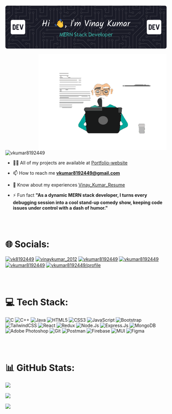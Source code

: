 [![MasterHead](/github-header-image.png)](https://rishavchanda.io)

<!-- <h1 align="center">Hi 👋, I'm Vinay Kumar</h1> -->
<!-- <h3 align="center">A passionate MERN stack developer based in India.</h3> -->
<img align="right" alt="Coding" width="400" src="/UI-Developer-unscreen.gif">

<p align="left"> <img src="https://komarev.com/ghpvc/?username=vkumar8192449&label=Profile%20views&color=d60505&style=flat" alt="vkumar8192449" /> </p>

<!-- <p align="left"> <a href="https://github.com/ryo-ma/github-profile-trophy"><img src="https://github-profile-trophy.vercel.app/?username=vkumar8192449" alt="vkumar8192449" /></a> </p> -->

- 👨‍💻 All of my projects are available at [Portfolio-website](https://vkumar8192449.github.io/Portfolio-website/)

- 📫 How to reach me **vkumar8192449@gmail.com**

- 📄 Know about my experiences [Vinay_Kumar_Resume](https://vkumar8192449.github.io/Portfolio-website/Vinay_Kumar_Resume.pdf)

- ⚡ Fun fact **"As a dynamic MERN stack developer, I turns every debugging session into a cool stand-up comedy show, keeping code issues under control with a dash of humor."**

<!-- <hr/> -->
<br>
<br>

# 🌐 Socials:

<p align="left">
<a href="https://linkedin.com/in/vk8192449" target="blank"><img align="center" src="https://raw.githubusercontent.com/rahuldkjain/github-profile-readme-generator/master/src/images/icons/Social/linked-in-alt.svg" alt="vk8192449" height="30" width="40" /></a>
<a href="https://instagram.com/vinaykumar_2012" target="blank"><img align="center" src="https://raw.githubusercontent.com/rahuldkjain/github-profile-readme-generator/master/src/images/icons/Social/instagram.svg" alt="vinaykumar_2012" height="30" width="40" /></a>
<a href="https://www.hackerrank.com/vkumar8192449" target="blank"><img align="center" src="https://raw.githubusercontent.com/rahuldkjain/github-profile-readme-generator/master/src/images/icons/Social/hackerrank.svg" alt="vkumar8192449" height="30" width="40" /></a>
<a href="https://codeforces.com/profile/vkumar8192449" target="blank"><img align="center" src="https://raw.githubusercontent.com/rahuldkjain/github-profile-readme-generator/master/src/images/icons/Social/codeforces.svg" alt="vkumar8192449" height="30" width="40" /></a>
<a href="https://www.leetcode.com/vkumar8192449" target="blank"><img align="center" src="https://raw.githubusercontent.com/rahuldkjain/github-profile-readme-generator/master/src/images/icons/Social/leet-code.svg" alt="vkumar8192449" height="30" width="40" /></a>
<a href="https://auth.geeksforgeeks.org/user/vkumar8192449/profile" target="blank"><img align="center" src="https://raw.githubusercontent.com/rahuldkjain/github-profile-readme-generator/master/src/images/icons/Social/geeks-for-geeks.svg" alt="vkumar8192449/profile" height="30" width="40" /></a>
</p>

<!-- <h3 align="left">Languages and Tools:</h3> -->
<br>
<br>

# 💻 Tech Stack:

![C](https://img.shields.io/badge/c-%2300599C.svg?style=for-the-badge&logo=c&logoColor=white) ![C++](https://img.shields.io/badge/c++-%2300599C.svg?style=for-the-badge&logo=c%2B%2B&logoColor=white) ![Java](https://img.shields.io/badge/java-%23ED8B00.svg?style=for-the-badge&logo=coffeescript&logoColor=white) ![HTML5](https://img.shields.io/badge/html5-%23E34F26.svg?style=for-the-badge&logo=html5&logoColor=white) ![CSS3](https://img.shields.io/badge/css3-%231572B6.svg?style=for-the-badge&logo=css3&logoColor=white) ![JavaScript](https://img.shields.io/badge/javascript-%23323330.svg?style=for-the-badge&logo=javascript&logoColor=%23F7DF1E) ![Bootstrap](https://img.shields.io/badge/bootstrap-%23563D7C.svg?style=for-the-badge&logo=bootstrap&logoColor=white) ![TailwindCSS](https://img.shields.io/badge/tailwindcss-%2338B2AC.svg?style=for-the-badge&logo=tailwind-css&logoColor=white) ![React](https://img.shields.io/badge/react-%2320232a.svg?style=for-the-badge&logo=react&logoColor=%2361DAFB) ![Redux](https://img.shields.io/badge/Redux-764ABC.svg?style=for-the-badge&logo=redux&logoColor=white) ![Node.Js](https://img.shields.io/badge/Nodejs-%23FF9A00.svg?style=for-the-badge&logo=node.js&logoColor=white&color=#7dc328) ![Express.Js](https://img.shields.io/badge/Express-%23FF9A00.svg?style=for-the-badge&logo=Express&logoColor=white&color=black) ![MongoDB](https://img.shields.io/badge/MONGODB-%23FF9A00.svg?style=for-the-badge&logo=mongodb&logoColor=white&color=darkgreen) ![Adobe Photoshop](https://img.shields.io/badge/adobephotoshop-%2331A8FF.svg?style=for-the-badge&logo=adobephotoshop&logoColor=white) ![Git](https://img.shields.io/badge/Git-%23F24E1E.svg?style=for-the-badge&logo=git&logoColor=white&color=grey) ![Postman](https://img.shields.io/badge/Postman-%23F24E1E.svg?style=for-the-badge&logo=Postman&logoColor=white) ![Firebase](https://img.shields.io/badge/Firebase-%23F24E1E.svg?style=for-the-badge&logo=Firebase&logoColor=yellow&color=blue) ![MUI](https://img.shields.io/badge/MUI-%23F24E1E.svg?style=for-the-badge&logo=MUI&logoColor=blue&color=101418) ![Figma](https://img.shields.io/badge/figma-%23F24E1E.svg?style=for-the-badge&logo=figma&logoColor=white)

<br>
<br>

# 📊 GitHub Stats:

![](https://github-readme-stats.vercel.app/api?username=vkumar8192449&show_icons=true&theme=tokyonight&locale=en)

![](https://github-readme-stats.vercel.app/api/top-langs?username=vkumar8192449&show_icons=true&locale=en&layout=compact&theme=tokyonight)<br/>

![](https://github-contributor-stats.vercel.app/api?username=vkumar8192449&limit=5&theme=tokyonight&combine_all_yearly_contributions=true)
